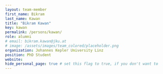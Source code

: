 ```yaml
---
layout: team-member
first_name: Bikram
last_name: Kawan
title: "Bikram Kawan"
key: kawan
permalink: /persons/kawan/
role: alumni
# email: bikram.kawan@jku.at
# image: /assets/images/team_colored/placeholder.png
organization: Johannes Kepler University Linz
position: PhD Student
website:
hide_personal_page: true # set this flag to true, if you don't want to link a personal page
---
```

